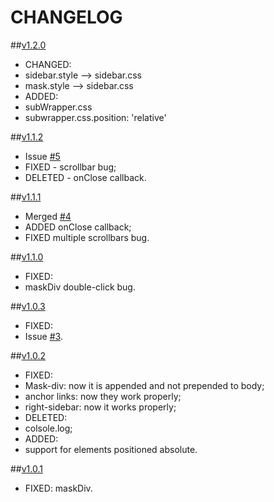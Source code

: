 CHANGELOG
============

##[v1.2.0](https://github.com/dcdeiv/simple-sidebar/releases/tagv1.2.0)
* CHANGED:
 * sidebar.style --> sidebar.css
 * mask.style --> sidebar.css
* ADDED:
 * subWrapper.css
 * subwrapper.css.position: 'relative'

##[v1.1.2](https://github.com/dcdeiv/simple-sidebar/releases/tagv1.1.2)
* Issue [#5](https://github.com/dcdeiv/simple-sidebar/issues/5)
 * FIXED - scrollbar bug;
 * DELETED - onClose callback.

##[v1.1.1](https://github.com/dcdeiv/simple-sidebar/releases/tag/v1.1.1)
* Merged [#4](https://github.com/dcdeiv/simple-sidebar/pull/4)
 * ADDED onClose callback;
 * FIXED multiple scrollbars bug.

##[v1.1.0](https://github.com/dcdeiv/simple-sidebar/releases/tag/v1.1.0)
* FIXED:
 * maskDiv double-click bug. 

##[v1.0.3](https://github.com/dcdeiv/simple-sidebar/releases/tag/v1.0.3)
* FIXED:
 * Issue [#3](https://github.com/dcdeiv/simple-sidebar/issues/3).

##[v1.0.2](https://github.com/dcdeiv/simple-sidebar/releases/tag/v1.0.2)
* FIXED:
 * Mask-div: now it is appended and not prepended to body;
 * anchor links: now they work properly;
 * right-sidebar: now it works properly;
* DELETED:
 * colsole.log;
* ADDED:
 * support for elements positioned absolute.

##[v1.0.1](https://github.com/dcdeiv/simple-sidebar/releases/tag/v1.0.1)
* FIXED: maskDiv.
